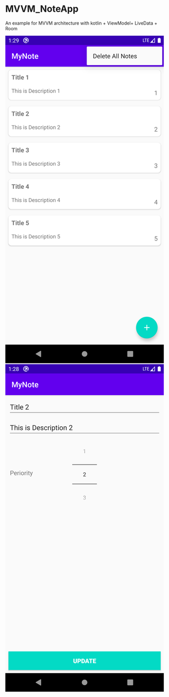 # MVVM_NoteApp
An example for MVVM architecture with kotlin + ViewModel+ LiveData + Room


![Alt text](/screenShots/main.png?raw=true "Main Activity")
![Alt text](/screenShots/detail.png?raw=true "Update/Add Note")


